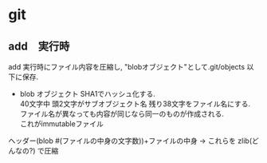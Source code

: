 # git
## add　実行時
add 実行時にファイル内容を圧縮し, "blobオブジェクト"として.git/objects 以下に保存.

- blob オブジェクト
SHA1でハッシュ化する.  
40文字中 頭2文字がサブオブジェクト名
残り38文字をファイル名にする.  
ファイル名が異なっても内容が同じなら同一のものが作成される.  
これがimmutableファイル

ヘッダー(blob #(ファイルの中身の文字数))+ファイルの中身
-> これらを zlib(どんなの?) で圧縮

　